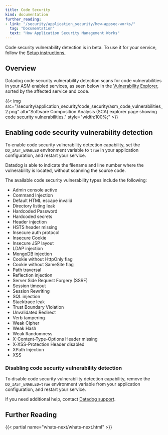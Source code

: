 ```yaml
---
title: Code Security
kind: documentation
further_reading:
- link: "/security/application_security/how-appsec-works/"
  tag: "Documentation"
  text: "How Application Security Management Works"
---
```


<div class="alert alert-info">Code security vulnerability detection is in beta. To use it for your service, follow the <a href="/security/application_security/enabling/">Setup instructions.</a></div>

## Overview

Datadog code security vulnerability detection scans for code vulnerabilities in your ASM enabled services, as seen below in the [Vulnerability Explorer][1], sorted by the affected service and code.

{{< img src="/security/application_security/code_security/asm_code_vulnerabilities_2.png" alt="Software Composition Analysis (SCA) explorer page showing code security vulnerabilities." style="width:100%;" >}}

## Enabling code security vulnerability detection 

To enable code security vulnerability detection capability, set the `DD_IAST_ENABLED` environment variable to `true` in your application configuration, and restart your service.

Datadog is able to indicate the filename and line number where the vulnerability is located, without scanning the source code.

The available code security vulnerability types include the following:

- Admin console active
- Command Injection
- Default HTML escape invalid
- Directory listing leak
- Hardcoded Password
- Hardcoded secrets
- Header injection
- HSTS header missing
- Insecure auth protocol
- Insecure Cookie
- Insecure JSP layout
- LDAP injection
- MongoDB injection
- Cookie without HttpOnly flag
- Cookie without SameSite flag
- Path traversal
- Reflection injection
- Server Side Request Forgery (SSRF)
- Session timeout
- Session Rewriting
- SQL injection
- Stacktrace leak
- Trust Boundary Violation
- Unvalidated Redirect
- Verb tampering
- Weak Cipher
- Weak Hash
- Weak Randomness
- X-Content-Type-Options Header missing
- X-XSS-Protection Header disabled
- XPath Injection
- XSS

### Disabling code security vulnerability detection 

To disable code security vulnerability detection capability, remove the `DD_IAST_ENABLED=true` environment variable from your application configuration, and restart your service.

If you need additional help, contact [Datadog support][1].

## Further Reading

{{< partial name="whats-next/whats-next.html" >}}

[1]: https://app.datadoghq.com/security/appsec/vm